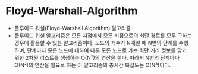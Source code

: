 # Floyd-Warshall-Algorithm

- 플루이드 워셜(Floyd-Warshall Algorithm) 알고리즘
- 플루이드 워셜 알고리즘은 모든 지점에서 모든 지점으로의 최단 경로를 모두 구하는 경우에 활용할 수 있는 알고리즘이다.
노드의 개수가 N개일 때 N번의 단계를 수행하며, 단계마다 모든 노드에 대하여 다른 모든 노드로 가는 최단 거리 정보를 담기 위한 2차원 리스트를 생성하는 O(N²)의 연산을 한다. 따라서 N번의 단계마다 O(N²)의 연산을 필요로 하는 이 알고리즘의 총시간 복잡도는 O(N³)이다.
